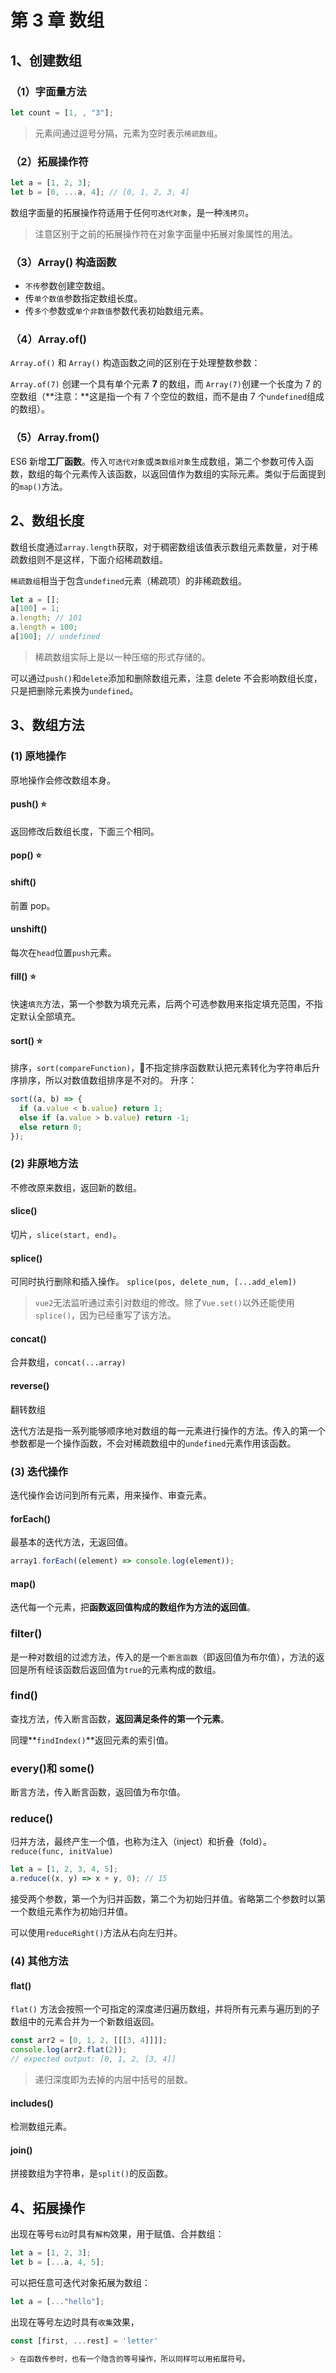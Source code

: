 # 第 3 章 数组

## 1、创建数组

### （1）字面量方法

```js
let count = [1, , "3"];
```

> 元素间通过逗号分隔，元素为空时表示`稀疏数组`。

### （2）拓展操作符

```js
let a = [1, 2, 3];
let b = [0, ...a, 4]; // [0, 1, 2, 3, 4]
```

数组字面量的拓展操作符适用于任何`可迭代对象`，是一种`浅拷贝`。

> 注意区别于之前的拓展操作符在对象字面量中拓展对象属性的用法。

### （3）Array() 构造函数

- `不传`参数创建空数组。
- 传`单个数值`参数指定数组长度。
- 传`多个`参数或`单个非数值`参数代表初始数组元素。

### （4）Array.of()

`Array.of()` 和 `Array()` 构造函数之间的区别在于处理整数参数：

`Array.of(7)` 创建一个具有单个元素 **7** 的数组，而 `Array(7)`创建一个长度为 7 的空数组（**注意：**这是指一个有 7 个空位的数组，而不是由 7 个`undefined`组成的数组）。

### （5）Array.from()

ES6 新增**工厂函数**。传入`可迭代对象`或`类数组对象`生成数组，第二个参数可传入函数，数组的每个元素传入该函数，以返回值作为数组的实际元素。类似于后面提到的`map()`方法。

## 2、数组长度

数组长度通过`array.length`获取，对于稠密数组该值表示数组元素数量，对于稀疏数组则不是这样，下面介绍稀疏数组。

`稀疏数组`相当于包含`undefined`元素（稀疏项）的非稀疏数组。

```js
let a = [];
a[100] = 1;
a.length; // 101
a.length = 100;
a[100]; // undefined
```

> 稀疏数组实际上是以一种压缩的形式存储的。

可以通过`push()`和`delete`添加和删除数组元素，注意 delete 不会影响数组长度，只是把删除元素换为`undefined`。

## 3、数组方法

### (1) 原地操作

原地操作会修改数组本身。

#### push() :star:

返回修改后数组长度，下面三个相同。

#### pop() :star:

#### shift()

前置 pop。

#### unshift()

每次在`head`位置`push`元素。

#### fill() :star:

快速`填充`方法，第一个参数为填充元素，后两个可选参数用来指定填充范围，不指定默认全部填充。

#### sort() :star:

排序，`sort(compareFunction)`，:bell:不指定排序函数默认把元素转化为字符串后升序排序，所以对数值数组排序是不对的。
升序：

```js
sort((a, b) => {
  if (a.value < b.value) return 1;
  else if (a.value > b.value) return -1;
  else return 0;
});
```

### (2) 非原地方法

不修改原来数组，返回新的数组。

#### slice()

切片，`slice(start, end)`。

#### splice()

可同时执行删除和插入操作。
`splice(pos, delete_num, [...add_elem])`

> `vue2`无法监听通过索引对数组的修改。除了`Vue.set()`以外还能使用`splice()`，因为已经重写了该方法。

#### concat()

合并数组，`concat(...array)`

#### reverse()

翻转数组

迭代方法是指一系列能够顺序地对数组的每一元素进行操作的方法。传入的第一个参数都是一个操作函数，不会对稀疏数组中的`undefined`元素作用该函数。

### (3) 迭代操作

迭代操作会访问到所有元素，用来操作、审查元素。

#### forEach()

最基本的迭代方法，无返回值。

```js
array1.forEach((element) => console.log(element));
```

#### map()

迭代每一个元素，把**函数返回值构成的数组作为方法的返回值**。

### filter()

是一种对数组的过滤方法，传入的是一个`断言函数`（即返回值为布尔值），方法的返回是所有经该函数后返回值为`true`的元素构成的数组。

### find()

查找方法，传入断言函数，**返回满足条件的第一个元素**。

同理**`findIndex()`**返回元素的索引值。

### every()和 some()

断言方法，传入断言函数，返回值为布尔值。

### reduce()

归并方法，最终产生一个值，也称为注入（inject）和折叠（fold）。
`reduce(func, initValue)`

```js
let a = [1, 2, 3, 4, 5];
a.reduce((x, y) => x + y, 0); // 15
```

接受两个参数，第一个为归并函数，第二个为初始归并值。省略第二个参数时以第一个数组元素作为初始归并值。

可以使用`reduceRight()`方法从右向左归并。

### (4) 其他方法

#### flat()

`flat()` 方法会按照一个可指定的深度递归遍历数组，并将所有元素与遍历到的子数组中的元素合并为一个新数组返回。

```js
const arr2 = [0, 1, 2, [[[3, 4]]]];
console.log(arr2.flat(2));
// expected output: [0, 1, 2, [3, 4]]
```

> 递归深度即为去掉的内层中括号的层数。

#### includes()

检测数组元素。

#### join()

拼接数组为字符串，是`split()`的反函数。

## 4、拓展操作

出现在等号`右边`时具有`解构`效果，用于赋值、合并数组：

```js
let a = [1, 2, 3];
let b = [...a, 4, 5];
```

可以把任意可迭代对象拓展为数组：

```js
let a = [..."hello"];
```

出现在等号左边时具有`收集`效果，

````js
const [first, ...rest] = 'letter'

> 在函数传参时，也有一个隐含的等号操作，所以同样可以用拓展符号。
